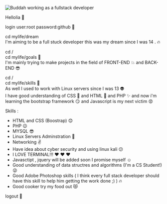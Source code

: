![Buddah working as a fullstack developer](https://www.alfajer-dc.com/wp-content/uploads/2021/01/111111.gif)<br/>

Hellolia 👋 <br/>

login user:root password:github :cop:<br/>

cd mylife/dream <br/>
I'm aiming to be a full stuck developer this was my dream since I was 14 . :fire:<br/>

cd /<br/>
cd mylife/goals :running:<br/>
I'm mainly trying to make projects in the field of FRONT-END :boom: and BACK-END :sunglasses:<br/>

cd / <br/>
cd mylife/skills :nail_care:<br/>
As well I used to work with Linux servers since I was 13 :alien: <br/>
I have good understanding of CSS :dizzy: and HTML :star2: and PHP :sparkles: and now i'm learning the bootstrap framework :smirk: and Javascript is my next victim :rage:<br/>

Skills : <br/>
- HTML and CSS (Boostrap) :blush:<br/>
- PHP :wink:<br/>
- MYSQL :sunglasses:<br/>
- Linux Servers Adminstration :clap:<br/>
- Networking :v:<br/>
- Have idea about cyber security and using linux kali :confused:<br/>
- I LOVE TERMINAL!!! :heart: :heart: :heart:<br/>
- Javasctipt , jquery will be added soon I promise myself :relaxed:<br/>
- Good understanding of data structres and algorithms (I'm a CS Student!) :stuck_out_tongue_winking_eye:<br/>
- Good Adobe Photoshop skills ( I think every full stack developer should have this skill to help him getting the work done ;) ) :fire:<br/>
- Good cooker try my food out :heart_eyes_cat:<br/>

logout :cop:


